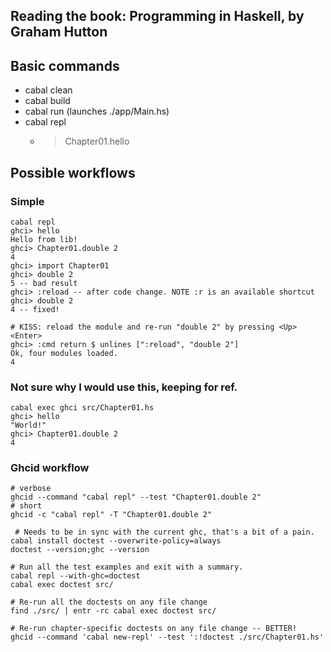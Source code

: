 ## Reading the book: Programming in Haskell, by Graham Hutton

## Basic commands

- cabal clean
- cabal build
- cabal run (launches ./app/Main.hs)
- cabal repl
  - > Chapter01.hello

## Possible workflows

### Simple
```
cabal repl
ghci> hello
Hello from lib!
ghci> Chapter01.double 2
4
ghci> import Chapter01
ghci> double 2
5 -- bad result
ghci> :reload -- after code change. NOTE :r is an available shortcut
ghci> double 2
4 -- fixed!

# KISS: reload the module and re-run "double 2" by pressing <Up><Enter>
ghci> :cmd return $ unlines [":reload", "double 2"]
Ok, four modules loaded.
4
```


### Not sure why I would use this, keeping for ref.

```
cabal exec ghci src/Chapter01.hs
ghci> hello
"World!"
ghci> Chapter01.double 2
4
```

### Ghcid workflow

```
# verbose
ghcid --command "cabal repl" --test "Chapter01.double 2"
# short
ghcid -c "cabal repl" -T "Chapter01.double 2"
```

```
 # Needs to be in sync with the current ghc, that's a bit of a pain.
cabal install doctest --overwrite-policy=always
doctest --version;ghc --version

# Run all the test examples and exit with a summary.
cabal repl --with-ghc=doctest
cabal exec doctest src/

# Re-run all the doctests on any file change
find ./src/ | entr -rc cabal exec doctest src/

# Re-run chapter-specific doctests on any file change -- BETTER!
ghcid --command 'cabal new-repl' --test ':!doctest ./src/Chapter01.hs'
```
